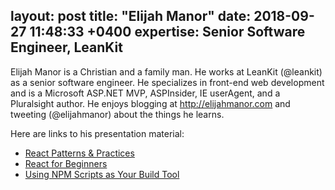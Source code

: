 layout: post
title:  "Elijah Manor"
date:   2018-09-27 11:48:33 +0400
expertise: Senior Software Engineer, LeanKit
---

Elijah Manor is a Christian and a family man. He works at LeanKit (@leankit) as a senior software engineer. He specializes in front-end web development and is a Microsoft ASP.NET MVP, ASPInsider, IE userAgent, and a Pluralsight author. He enjoys blogging at http://elijahmanor.com and tweeting (@elijahmanor) about the things he learns.

Here are links to his presentation material:

- [React Patterns & Practices](https://elijahmanor.com/talks/react-patterns-practices)
- [React for Beginners](https://elijahmanor.com/talks/intro-to-react)
- [Using NPM Scripts as Your Build Tool]( https://elijahmanor.com/talks/npm-scripts)
